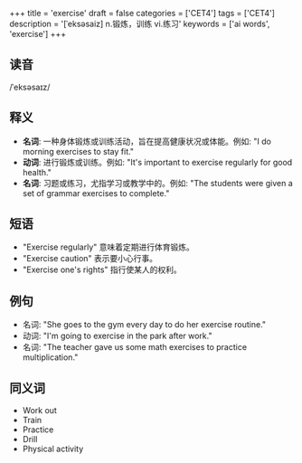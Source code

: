 +++
title = 'exercise'
draft = false
categories = ['CET4']
tags = ['CET4']
description = '[ˈeksəsaiz] n.锻炼，训练 vi.练习'
keywords = ['ai words', 'exercise']
+++

## 读音
/ˈeksəsaɪz/

## 释义
- **名词**: 一种身体锻炼或训练活动，旨在提高健康状况或体能。例如: "I do morning exercises to stay fit."
- **动词**: 进行锻炼或训练。例如: "It's important to exercise regularly for good health."
- **名词**: 习题或练习，尤指学习或教学中的。例如: "The students were given a set of grammar exercises to complete."

## 短语
- "Exercise regularly" 意味着定期进行体育锻炼。
- "Exercise caution" 表示要小心行事。
- "Exercise one's rights" 指行使某人的权利。

## 例句
- 名词: "She goes to the gym every day to do her exercise routine."
- 动词: "I'm going to exercise in the park after work."
- 名词: "The teacher gave us some math exercises to practice multiplication."

## 同义词
- Work out
- Train
- Practice
- Drill
- Physical activity
